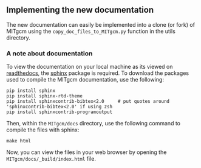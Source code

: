 ## Implementing the new documentation
The new documentation can easily be implemented into a clone (or fork) of MITgcm using the ``copy_doc_files_to_MITgcm.py`` function in the utils directory.

### A note about documentation
To view the documentation on your local machine as its viewed on [readthedocs](https://mitgcm.readthedocs.io/en/latest/), the [sphinx](https://docs.readthedocs.io/en/stable/intro/getting-started-with-sphinx.html) package is required. To download the packages used to compile the MITgcm documentation, use the following:
```
pip install sphinx
pip install sphinx-rtd-theme
pip install sphinxcontrib-bibtex<2.0     # put quotes around 'sphinxcontrib-bibtex<2.0' if using zsh
pip install sphinxcontrib-programoutput
```
Then, within the `MITgcm/docs` directory, use the following command to compile the files with sphinx:
```
make html
```
Now, you can view the files in your web browser by opening the `MITgcm/docs/_build/index.html` file.
